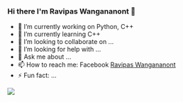### Hi there I'm Ravipas Wangananont 👋

- 🔭 I’m currently working on Python, C++
- 🌱 I’m currently learning C++
- 👯 I’m looking to collaborate on ...
- 🤔 I’m looking for help with ...
- 💬 Ask me about ...
- 📫 How to reach me: Facebook [Ravipas Wangananont](https://www.facebook.com/)
- ⚡ Fun fact: ...
<img src="https://github-readme-stats.vercel.app/api?username=pestobaimon&&show_icons=true&title_color=ffffff&icon_color=bb2acf&text_color=daf7dc&bg_color=151515"/>

